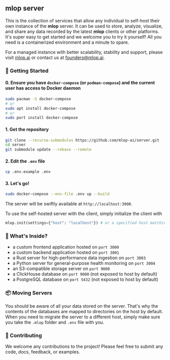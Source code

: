 ## mlop server

This is the collection of services that allow any individual to self-host their own instance of the **mlop** server. It can be used to store, analyze, visualize, and share any data recorded by the latest **mlop** clients or other platforms. It's super easy to get started and we welcome you to try it yourself! All you need is a containerized environment and a minute to spare.

For a managed instance with better scalability, stability and support, please visit [mlop.ai](https://mlop.ai) or contact us at [founders@mlop.ai](mailto:founders@mlop.ai).

### 🚀 Getting Started

#### 0. Ensure you have `docker-compose` (or `podman-compose`) and the current user has access to Docker daemon

```bash
sudo pacman -S docker-compose
# or
sudo apt install docker-compose
# or
sudo port install docker-compose
```

#### 1. Get the repository

```bash
git clone --recurse-submodules https://github.com/mlop-ai/server.git
cd server
git submodule update --rebase --remote
```

#### 2. Edit the `.env` file

```bash
cp .env.example .env
```

#### 3. Let's go!

```bash
sudo docker-compose --env-file .env up --build
```

The server will be swiftly available at `http://localhost:3000`. 

To use the self-hosted server with the client, simply initialize the client with

```python
mlop.init(settings={"host": "localhost"}) # or a specified host matching the CORS policy of the server set by .env
```

### 📲 What's Inside?

- a custom frontend application hosted on `port 3000`
- a custom backend application hosted on `port 3001`
- a Rust server for high-performance data ingestion on `port 3003`
- a Python server for general-purpose health monitoring on `port 3004`
- an S3-compatible storage server on `port 9000`
- a ClickHouse database on `port 9000` (not exposed to host by default)
- a PostgreSQL database on `port 5432` (not exposed to host by default)

### 📦 Moving Servers

You should be aware of all your data stored on the server. That's why the contents of the databases are mapped to directories on the host by default. When you need to migrate the server to a different host, simply make sure you take the `.mlop` folder and `.env` file with you.

### 🤝 Contributing

We welcome any contributions to the project! Please feel free to submit any code, docs, feedback, or examples.

